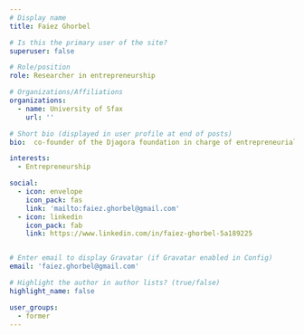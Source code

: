 ```yaml
---
# Display name
title: Faiez Ghorbel

# Is this the primary user of the site?
superuser: false

# Role/position
role: Researcher in entrepreneurship

# Organizations/Affiliations
organizations:
  - name: University of Sfax 
    url: ''

# Short bio (displayed in user profile at end of posts)
bio:  co-founder of the Djagora foundation in charge of entrepreneurial development and strategic development facilitator (level 2).

interests:
  - Entrepreneurship

social:
  - icon: envelope
    icon_pack: fas
    link: 'mailto:faiez.ghorbel@gmail.com'
  - icon: linkedin
    icon_pack: fab
    link: https://www.linkedin.com/in/faiez-ghorbel-5a189225


# Enter email to display Gravatar (if Gravatar enabled in Config)
email: 'faiez.ghorbel@gmail.com'

# Highlight the author in author lists? (true/false)
highlight_name: false

user_groups:
  - former
---
```


